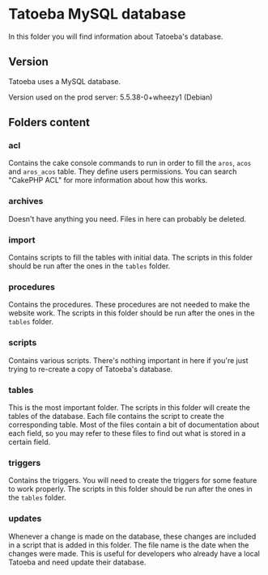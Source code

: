 Tatoeba MySQL database
======================

In this folder you will find information about Tatoeba's database.


Version
-------
Tatoeba uses a MySQL database.

Version used on the prod server: 5.5.38-0+wheezy1 (Debian)



Folders content
------------------

### acl

Contains the cake console commands to run in order to fill the `aros`, `acos` 
and `aros_acos` table. They define users permissions. You can search "CakePHP ACL" 
for more information about how this works.

### archives

Doesn't have anything you need. Files in here can probably be deleted.

### import

Contains scripts to fill the tables with initial data.
The scripts in this folder should be run after the ones in the `tables` folder.

### procedures

Contains the procedures. These procedures are not needed to make the website work.
The scripts in this folder should be run after the ones in the `tables` folder.

### scripts

Contains various scripts. There's nothing important in here if you're just trying 
to re-create a copy of Tatoeba's database.

### tables

This is the most important folder. 
The scripts in this folder will create the tables of the database.
Each file contains the script to create the corresponding table.
Most of the files contain a bit of documentation about each field, so you may refer
to these files to find out what is stored in a certain field.

### triggers

Contains the triggers. You will need to create the triggers for some feature to work properly.
The scripts in this folder should be run after the ones in the `tables` folder.

### updates

Whenever a change is made on the database, these changes are included in a script 
that is added in this folder. The file name is the date when the changes were made.
This is useful for developers who already have a local Tatoeba and need update 
their database.
